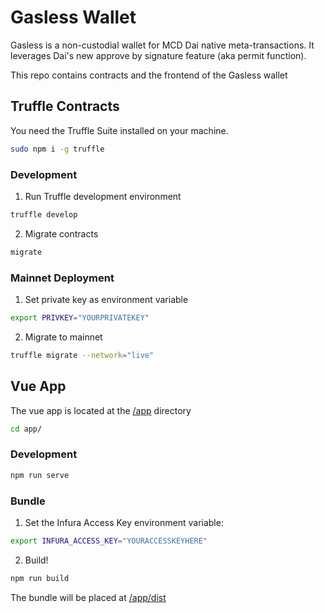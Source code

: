 # Gasless Wallet

Gasless is a non-custodial wallet for MCD Dai native meta-transactions.
It leverages Dai's new approve by signature feature (aka permit function).

This repo contains contracts and the frontend of the Gasless wallet

## Truffle Contracts

You need the Truffle Suite installed on your machine.
```sh
sudo npm i -g truffle
```

### Development

1. Run Truffle development environment
```sh
truffle develop
```
2. Migrate contracts
```sh
migrate
```
### Mainnet Deployment
1. Set private key as environment variable
```sh
export PRIVKEY="YOURPRIVATEKEY"
```
2. Migrate to mainnet
```sh
truffle migrate --network="live"
```

## Vue App

The vue app is located at the [/app](/app) directory
```sh
cd app/
```

### Development
```sh
npm run serve
```
### Bundle
1. Set the Infura Access Key environment variable:
```sh
export INFURA_ACCESS_KEY="YOURACCESSKEYHERE"
```
2. Build!
```sh
npm run build
```
The bundle will be placed at [/app/dist](/app/dist)
